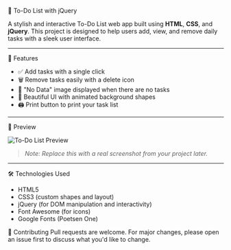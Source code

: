 📝 To-Do List with jQuery

A stylish and interactive To-Do List web app built using **HTML**, **CSS**, and **jQuery**. This project is designed to help users add, view, and remove daily tasks with a sleek user interface.

---

🚀 Features

- ✅ Add tasks with a single click
- 🗑️ Remove tasks easily with a delete icon
- 📄 "No Data" image displayed when there are no tasks
- 🎨 Beautiful UI with animated background shapes
- 🖨️ Print button to print your task list

---
📸 Preview

![To-Do List Preview](https://github.com/student-rizwana/To-Do-List-JQuery/assets/your-preview-image.png)

> _Note: Replace this with a real screenshot from your project later._

---

🛠️ Technologies Used
- HTML5
- CSS3 (custom shapes and layout)
- jQuery (for DOM manipulation and interactivity)
- Font Awesome (for icons)
- Google Fonts (Poetsen One)




🙌 Contributing
Pull requests are welcome. For major changes, please open an issue first to discuss what you'd like to change.
